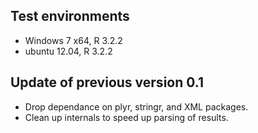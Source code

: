 ## Test environments
* Windows 7 x64, R 3.2.2
* ubuntu 12.04, R 3.2.2

## Update of previous version 0.1

* Drop dependance on plyr, stringr, and XML packages.
* Clean up internals to speed up parsing of results.